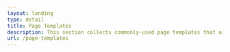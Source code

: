 ```yaml
---
layout: landing
type: detail
title: Page Templates
description: This section collects commonly-used page templates that are useful as a starting point for similar use cases.
url: /page-templates
---
```

